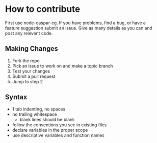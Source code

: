 # How to contribute

First use node-caspar-cg. If you have problems, find a bug, or have a feature suggestion submit an issue. Give as many details as you can and post any relevent code.

## Making Changes

1. Fork the repo
2. Pick an issue to work on and make a topic branch
3. Test your changes
4. Submit a pull request
5. Jump to step 2

## Syntax

* 1 tab indenting, no spaces
* no trailing whitespace
	* blank lines should be blank
* follow the conventions you see in existing files
* declare variables in the proper scope
* use descriptive variables and function names